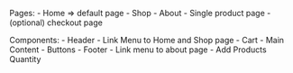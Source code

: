 Pages: - Home => default page - Shop - About - Single product page - (optional) checkout page

Components: - Header - Link Menu to Home and Shop page - Cart - Main Content - Buttons - Footer - Link menu to about page - Add Products Quantity

